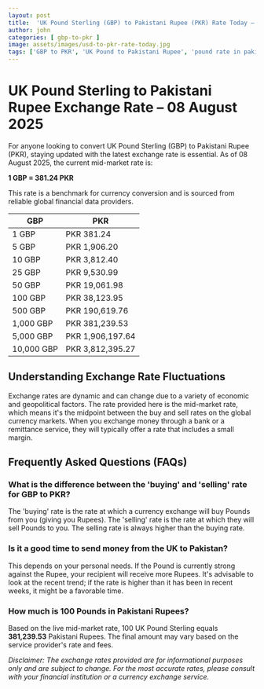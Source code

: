 ```yaml
---
layout: post
title:  'UK Pound Sterling (GBP) to Pakistani Rupee (PKR) Rate Today – 08 August 2025'
author: john
categories: [ gbp-to-pkr ]
image: assets/images/usd-to-pkr-rate-today.jpg
tags: ['GBP to PKR', 'UK Pound to Pakistani Rupee', 'pound rate in pakistan', 'great britain pound to pkr', 'uk to pakistan money transfer']
---
```


# UK Pound Sterling to Pakistani Rupee Exchange Rate – 08 August 2025

For anyone looking to convert UK Pound Sterling (GBP) to Pakistani Rupee (PKR), staying updated with the latest exchange rate is essential. As of 08 August 2025, the current mid-market rate is:

**1 GBP = 381.24 PKR**

This rate is a benchmark for currency conversion and is sourced from reliable global financial data providers.

| GBP | PKR |
| --- | --- |
| 1 GBP | PKR 381.24 |
| 5 GBP | PKR 1,906.20 |
| 10 GBP | PKR 3,812.40 |
| 25 GBP | PKR 9,530.99 |
| 50 GBP | PKR 19,061.98 |
| 100 GBP | PKR 38,123.95 |
| 500 GBP | PKR 190,619.76 |
| 1,000 GBP | PKR 381,239.53 |
| 5,000 GBP | PKR 1,906,197.64 |
| 10,000 GBP | PKR 3,812,395.27 |


## Understanding Exchange Rate Fluctuations

Exchange rates are dynamic and can change due to a variety of economic and geopolitical factors. The rate provided here is the mid-market rate, which means it's the midpoint between the buy and sell rates on the global currency markets. When you exchange money through a bank or a remittance service, they will typically offer a rate that includes a small margin.

## Frequently Asked Questions (FAQs)

### What is the difference between the 'buying' and 'selling' rate for GBP to PKR?

The 'buying' rate is the rate at which a currency exchange will buy Pounds from you (giving you Rupees). The 'selling' rate is the rate at which they will sell Pounds to you. The selling rate is always higher than the buying rate.

### Is it a good time to send money from the UK to Pakistan?

This depends on your personal needs. If the Pound is currently strong against the Rupee, your recipient will receive more Rupees. It's advisable to look at the recent trend; if the rate is higher than it has been in recent weeks, it might be a favorable time.

### How much is 100 Pounds in Pakistani Rupees?

Based on the live mid-market rate, 100 UK Pound Sterling equals **381,239.53** Pakistani Rupees. The final amount may vary based on the service provider's rate and fees.



*Disclaimer: The exchange rates provided are for informational purposes only and are subject to change. For the most accurate rates, please consult with your financial institution or a currency exchange service.*
